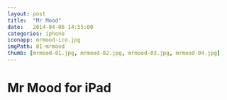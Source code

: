 ```yaml
---
layout: post
title:  "Mr Mood"
date:   2014-04-06 14:55:00
categories: iphone
iconapp: mrmood-ico.jpg
imgPath: 01-mrmood
thumb: [mrmood-01.jpg, mrmood-02.jpg, mrmood-03.jpg, mrmood-04.jpg]
---
```


# Mr Mood for iPad